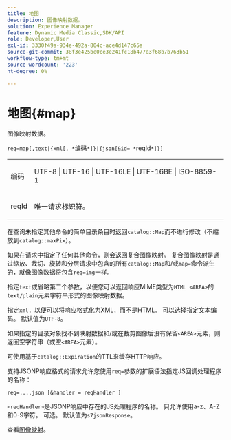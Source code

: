 ```yaml
---
title: 地图
description: 图像映射数据。
solution: Experience Manager
feature: Dynamic Media Classic,SDK/API
role: Developer,User
exl-id: 3330f49a-934e-492a-804c-ace4d147c65a
source-git-commit: 38f3e425be0ce3e241fc18b477e3f68b7b763b51
workflow-type: tm+mt
source-wordcount: '223'
ht-degree: 0%

---
```


# 地图{#map}

图像映射数据。

`req=map[,text|{xml[, *`编码`*]}|{json[&id= *`reqId`*]}]`

<table id="simpletable_10F2152FDF33411491FBBAFD173CA5ED"> 
 <tr class="strow"> 
  <td class="stentry"> <p><span class="codeph"><span class="varname">编码</span></span> </p> </td> 
  <td class="stentry"> <p><span class="codeph"> UTF-8 | UTF-16 | UTF-16LE | UTF-16BE | ISO-8859-1</span> </p></td> 
 </tr> 
 <tr class="strow"> 
  <td class="stentry"> <p><span class="codeph"><span class="varname"> reqId</span></span> </p></td> 
  <td class="stentry"> <p>唯一请求标识符。 </p></td> 
 </tr> 
</table>

在查询未指定其他命令的简单目录条目时返回`catalog::Map`而不进行修改（不缩放到`catalog::maxPix`）。

如果在请求中指定了任何其他命令，则会返回复合图像映射。 复合图像映射是通过缩放、裁切、旋转和分层请求中包含的所有`catalog::Map`和/或`map=`命令派生的，就像图像数据将包含`req=img`一样。

指定`text`或省略第二个参数，以便您可以返回响应MIME类型为`HTML <AREA>`的`text/plain`元素字符串形式的图像映射数据。

指定`xml`，以便可以将响应格式化为XML，而不是HTML。 可以选择指定文本编码。 默认值为`UTF-8`。

如果指定的目录对象找不到映射数据和/或在裁剪图像后没有保留`<AREA>`元素，则返回空字符串（或空`<AREA>`元素）。

可使用基于`catalog::Expiration`的TTL来缓存HTTP响应。

支持JSONP响应格式的请求允许您使用`req=`参数的扩展语法指定JS回调处理程序的名称：

`req=...,json [&handler = reqHandler ]`

`<reqHandler>`是JSONP响应中存在的JS处理程序的名称。 只允许使用a-z、A-Z和0-9字符。 可选。 默认值为`s7jsonResponse`。

查看[图像映射](../../../../../../is-api/http-ref/image-serving-api-ref/c-http-protocol-reference/c-syntax-and-features/r-image-maps.md#reference-ff7d1bac2a064104b0c508a81316fdab)。
